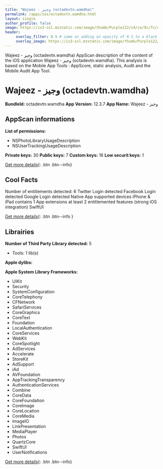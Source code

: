 ```yaml
---
title: "Wajeez - وجيز (octadevtn.wamdha)"
permalink: /apps/ios/octadevtn.wamdha.html
layout: single
author_profile: false
image: https://is3-ssl.mzstatic.com/image/thumb/Purple122/v4/ca/9c/fc/ca9cfc4c-7389-95d4-f1b6-e8135b21fbab/AppIcon-0-1x_U007emarketing-0-7-0-0-85-220-0.png/512x512bb.jpg
header: 
     overlay_filter: 0.5 # same as adding an opacity of 0.5 to a black background
     overlay_image: https://is3-ssl.mzstatic.com/image/thumb/Purple122/v4/ca/9c/fc/ca9cfc4c-7389-95d4-f1b6-e8135b21fbab/AppIcon-0-1x_U007emarketing-0-7-0-0-85-220-0.png/512x512bb.jpg
---
```

Wajeez - وجيز (octadevtn.wamdha) AppScan description of the content of the iOS application Wajeez - وجيز (octadevtn.wamdha). This analysis is based on the Mobile App Tools : AppScore, static analysis, Audit and the Mobile Audit App Tool.

# Wajeez - وجيز (octadevtn.wamdha)

**BundleId:** octadevtn.wamdha
**App Version:** 12.3.7
**App Name:** Wajeez - وجيز


## AppScan informations 

**List of permissions:** 
- NSPhotoLibraryUsageDescription
- NSUserTrackingUsageDescription
  
  
**Private keys:** 30
**Public keys:** 7
**Custom keys:** 16
**Low securit keys:** 1
  
[Get more details](/pricing.html){: .btn .btn--info}

## Cool Facts

Number of entitlements detected: 6
Twitter Login detected
Facebook Login detected
Google Login detected
Native App
supported devices iPhone & iPad
contains 1 App extensions
at least 2 entitlemented features (strong iOS integration)
SwiftUI
  
[Get more details](/pricing.html){: .btn .btn--info }

## Librairies 
**Number of Third Party Library detected:** 5
- Tools: 1 lib(s)


**Apple dylibs:**


**Apple System Library Frameworks:**
- UIKit
- Security
- SystemConfiguration
- CoreTelephony
- CFNetwork
- SafariServices
- CoreGraphics
- CoreText
- Foundation
- LocalAuthentication
- CoreServices
- WebKit
- CoreSpotlight
- AdServices
- Accelerate
- StoreKit
- AdSupport
- iAd
- AVFoundation
- AppTrackingTransparency
- AuthenticationServices
- Combine
- CoreData
- CoreFoundation
- CoreImage
- CoreLocation
- CoreMedia
- ImageIO
- LinkPresentation
- MediaPlayer
- Photos
- QuartzCore
- SwiftUI
- UserNotifications


  
[Get more details](/pricing.html){: .btn .btn--info}

